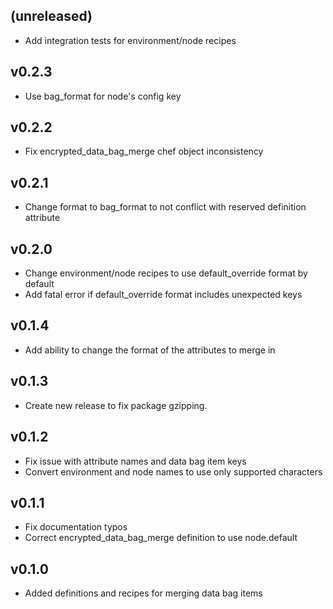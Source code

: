 ## (unreleased)
* Add integration tests for environment/node recipes

## v0.2.3
* Use bag_format for node's config key

## v0.2.2
* Fix encrypted_data_bag_merge chef object inconsistency

## v0.2.1
* Change format to bag_format to not conflict with reserved definition attribute

## v0.2.0
* Change environment/node recipes to use default_override format by default
* Add fatal error if default_override format includes unexpected keys

## v0.1.4
* Add ability to change the format of the attributes to merge in

## v0.1.3
* Create new release to fix package gzipping.

## v0.1.2
* Fix issue with attribute names and data bag item keys
* Convert environment and node names to use only supported characters

## v0.1.1
* Fix documentation typos
* Correct encrypted_data_bag_merge definition to use node.default

## v0.1.0
* Added definitions and recipes for merging data bag items
